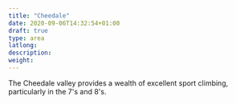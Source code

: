 ```yaml
---
title: "Cheedale"
date: 2020-09-06T14:32:54+01:00
draft: true
type: area
latlong:
description:
weight:
---
```


The Cheedale valley provides a wealth of excellent sport climbing, particularly in the 7's and 8's.